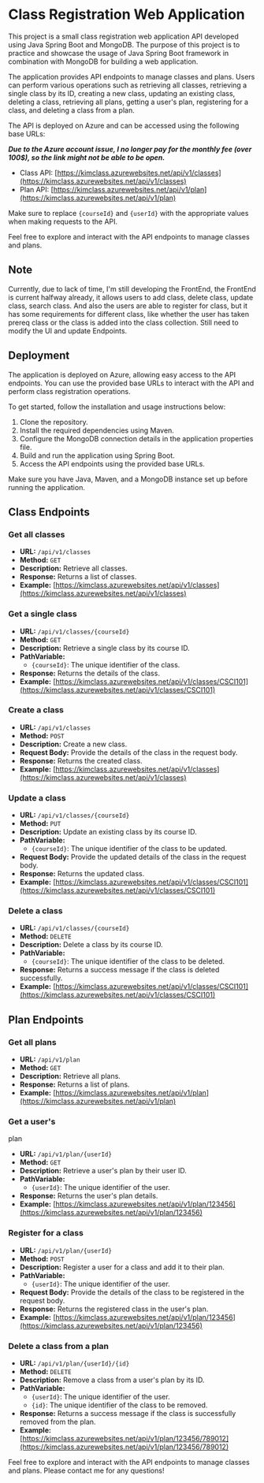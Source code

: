 # Class Registration Web Application

This project is a small class registration web application API developed using Java Spring Boot and MongoDB. The purpose of this project is to practice and showcase the usage of Java Spring Boot framework in combination with MongoDB for building a web application.

The application provides API endpoints to manage classes and plans. Users can perform various operations such as retrieving all classes, retrieving a single class by its ID, creating a new class, updating an existing class, deleting a class, retrieving all plans, getting a user's plan, registering for a class, and deleting a class from a plan.

The API is deployed on Azure and can be accessed using the following base URLs:


**_Due to the Azure account issue, I no longer pay for the monthly fee (over 100$), so the link might not be able to be open._**

- Class API: [https://kimclass.azurewebsites.net/api/v1/classes](https://kimclass.azurewebsites.net/api/v1/classes)
- Plan API: [https://kimclass.azurewebsites.net/api/v1/plan](https://kimclass.azurewebsites.net/api/v1/plan)

Make sure to replace `{courseId}` and `{userId}` with the appropriate values when making requests to the API.

Feel free to explore and interact with the API endpoints to manage classes and plans.

## Note
Currently, due to lack of time, I'm still developing the FrontEnd, the FrontEnd is current halfway already, it allows users to add class, delete class, update class, search class. And also the users are able to register for class, but it has some requirements for different class, like whether the user has taken prereq class
or the class is added into the class collection. Still need to modify the UI and update Endpoints.


## Deployment

The application is deployed on Azure, allowing easy access to the API endpoints. You can use the provided base URLs to interact with the API and perform class registration operations.

To get started, follow the installation and usage instructions below:

1. Clone the repository.
2. Install the required dependencies using Maven.
3. Configure the MongoDB connection details in the application properties file.
4. Build and run the application using Spring Boot.
5. Access the API endpoints using the provided base URLs.

Make sure you have Java, Maven, and a MongoDB instance set up before running the application.

## Class Endpoints

### Get all classes

- **URL:** `/api/v1/classes`
- **Method:** `GET`
- **Description:** Retrieve all classes.
- **Response:** Returns a list of classes.
- **Example:** [https://kimclass.azurewebsites.net/api/v1/classes](https://kimclass.azurewebsites.net/api/v1/classes)

### Get a single class

- **URL:** `/api/v1/classes/{courseId}`
- **Method:** `GET`
- **Description:** Retrieve a single class by its course ID.
- **PathVariable:**
  - `{courseId}`: The unique identifier of the class.
- **Response:** Returns the details of the class.
- **Example:** [https://kimclass.azurewebsites.net/api/v1/classes/CSCI101](https://kimclass.azurewebsites.net/api/v1/classes/CSCI101)

### Create a class

- **URL:** `/api/v1/classes`
- **Method:** `POST`
- **Description:** Create a new class.
- **Request Body:** Provide the details of the class in the request body.
- **Response:** Returns the created class.
- **Example:** [https://kimclass.azurewebsites.net/api/v1/classes](https://kimclass.azurewebsites.net/api/v1/classes)

### Update a class

- **URL:** `/api/v1/classes/{courseId}`
- **Method:** `PUT`
- **Description:** Update an existing class by its course ID.
- **PathVariable:**
  - `{courseId}`: The unique identifier of the class to be updated.
- **Request Body:** Provide the updated details of the class in the request body.
- **Response:** Returns the updated class.
- **Example:** [https://kimclass.azurewebsites.net/api/v1/classes/CSCI101](https://kimclass.azurewebsites.net/api/v1/classes/CSCI101)

### Delete a class

- **URL:** `/api/v1/classes/{courseId}`
- **Method:** `DELETE`
- **Description:** Delete a class by its course ID.
- **PathVariable:**
  - `{courseId}`: The unique identifier of the class to be deleted.
- **Response:** Returns a success message if the class is deleted successfully.
- **Example:** [https://kimclass.azurewebsites.net/api/v1/classes/CSCI101](https://kimclass.azurewebsites.net/api/v1/classes/CSCI101)

## Plan Endpoints

### Get all plans

- **URL:** `/api/v1/plan`
- **Method:** `GET`
- **Description:** Retrieve all plans.
- **Response:** Returns a list of plans.
- **Example:** [https://kimclass.azurewebsites.net/api/v1/plan](https://kimclass.azurewebsites.net/api/v1/plan)

### Get a user's

 plan

- **URL:** `/api/v1/plan/{userId}`
- **Method:** `GET`
- **Description:** Retrieve a user's plan by their user ID.
- **PathVariable:**
  - `{userId}`: The unique identifier of the user.
- **Response:** Returns the user's plan details.
- **Example:** [https://kimclass.azurewebsites.net/api/v1/plan/123456](https://kimclass.azurewebsites.net/api/v1/plan/123456)

### Register for a class

- **URL:** `/api/v1/plan/{userId}`
- **Method:** `POST`
- **Description:** Register a user for a class and add it to their plan.
- **PathVariable:**
  - `{userId}`: The unique identifier of the user.
- **Request Body:** Provide the details of the class to be registered in the request body.
- **Response:** Returns the registered class in the user's plan.
- **Example:** [https://kimclass.azurewebsites.net/api/v1/plan/123456](https://kimclass.azurewebsites.net/api/v1/plan/123456)

### Delete a class from a plan

- **URL:** `/api/v1/plan/{userId}/{id}`
- **Method:** `DELETE`
- **Description:** Remove a class from a user's plan by its ID.
- **PathVariable:**
  - `{userId}`: The unique identifier of the user.
  - `{id}`: The unique identifier of the class to be removed.
- **Response:** Returns a success message if the class is successfully removed from the plan.
- **Example:** [https://kimclass.azurewebsites.net/api/v1/plan/123456/789012](https://kimclass.azurewebsites.net/api/v1/plan/123456/789012)


Feel free to explore and interact with the API endpoints to manage classes and plans. Please contact me for any questions!

